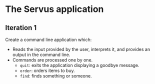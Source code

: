 ﻿# The Servus application

## Iteration 1

Create a command line application which:

* Reads the input provided by the user, interprets it, and provides an output in the command line.
* Commands are processed one by one.
  * ``quit``: exits the application displaying a goodbye message.
  * ``order``: orders items to buy.
  * ``find``: finds something or someone.
